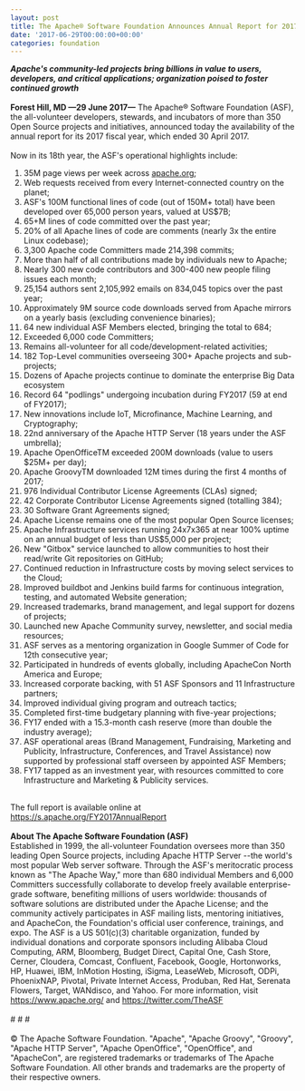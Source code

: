 ```yaml
---
layout: post
title: The Apache® Software Foundation Announces Annual Report for 2017 Fiscal Year
date: '2017-06-29T00:00:00+00:00'
categories: foundation
---
```

<div><strong><em>Apache's community-led projects bring billions in value to users, developers, and critical applications; organization poised to foster continued growth</em></strong></div> 
  <div><br /></div> 
  <div><strong>Forest Hill, MD —29 June 2017—</strong> The Apache® Software Foundation (ASF), the all-volunteer developers, stewards, and incubators of more than 350 Open Source projects and initiatives, announced today the availability of the annual report for its 2017 fiscal year, which ended 30 April 2017.&nbsp;</div> 
  <div><br /></div> 
  <div>Now in its 18th year, the ASF's operational highlights include:</div> 
  <div> 
    <ol> 
      <li>35M page views per week across <a href="http://apache.org/">apache.org</a>;</li> 
      <li>Web requests received from every Internet-connected country on the planet;</li> 
      <li>ASF's 100M functional lines of code (out of 150M+ total) have been developed over 65,000 person years, valued at US$7B;</li> 
      <li>65+M lines of code committed over the past year;</li> 
      <li>20% of all Apache lines of code are comments (nearly 3x the entire Linux codebase);</li> 
      <li>3,300 Apache code Committers made 214,398 commits;</li> 
      <li>More than half of all contributions made by individuals new to Apache;</li> 
      <li>Nearly 300 new code contributors and 300-400 new people filing issues each month;</li> 
      <li>25,154 authors sent 2,105,992 emails on 834,045 topics over the past year;</li> 
      <li>Approximately 9M source code downloads served from Apache mirrors on a yearly basis (excluding convenience binaries);</li> 
      <li>64 new individual ASF Members elected, bringing the total to 684;</li> 
      <li>Exceeded 6,000 code Committers;</li> 
      <li>Remains all-volunteer for all code/development-related activities;</li> 
      <li>182 Top-Level communities overseeing 300+ Apache projects and sub-projects;</li> 
      <li>Dozens of Apache projects continue to dominate the enterprise Big Data ecosystem</li> 
      <li>Record 64 &quot;podlings&quot; undergoing incubation during FY2017 (59 at end of FY2017);</li> 
      <li>New innovations include IoT, Microfinance, Machine Learning, and Cryptography;</li> 
      <li>22nd anniversary of the Apache HTTP Server (18 years under the ASF umbrella);</li> 
      <li>Apache OpenOfficeTM exceeded 200M downloads (value to users $25M+ per day);</li> 
      <li>Apache GroovyTM downloaded 12M times during the first 4 months of 2017;</li> 
      <li>976 Individual Contributor License Agreements (CLAs) signed;</li> 
      <li>42 Corporate Contributor License Agreements signed (totalling 384);</li> 
      <li>30 Software Grant Agreements signed;</li> 
      <li>Apache License remains one of the most popular Open Source licenses;</li> 
      <li>Apache Infrastructure services running 24x7x365 at near 100% uptime on an annual budget of less than US$5,000 per project;</li> 
      <li>New &quot;Gitbox&quot; service launched to allow communities to host their read/write Git repositories on GitHub;</li> 
      <li>Continued reduction in Infrastructure costs by moving select services to the Cloud;</li> 
      <li>Improved buildbot and Jenkins build farms for continuous integration, testing, and automated Website generation;</li> 
      <li>Increased trademarks, brand management, and legal support for dozens of projects;</li> 
      <li>Launched new Apache Community survey, newsletter, and social media resources;</li> 
      <li>ASF serves as a mentoring organization in Google Summer of Code for 12th consecutive year;</li> 
      <li>Participated in hundreds of events globally, including ApacheCon North America and Europe;</li> 
      <li>Increased corporate backing, with 51 ASF Sponsors and 11 Infrastructure partners;</li> 
      <li>Improved individual giving program and outreach tactics;</li> 
      <li>Completed first-time budgetary planning with five-year projections;</li> 
      <li>FY17 ended with a 15.3-month cash reserve (more than double the industry average);</li> 
      <li>ASF operational areas (Brand Management, Fundraising, Marketing and Publicity, Infrastructure, Conferences, and Travel Assistance) now supported by professional staff overseen by appointed ASF Members;</li> 
      <li>FY17 tapped as an investment year, with resources committed to core Infrastructure and Marketing &amp; Publicity services.</li> 
    </ol> 
  </div> 
  <div><br /></div> 
  <div>The full report is available online at <a href="https://s.apache.org/FY2017AnnualReport">https://s.apache.org/FY2017AnnualReport</a></div> 
  <div><br /></div> 
  <div><strong>About The Apache Software Foundation (ASF)</strong></div> 
  <div>Established in 1999, the all-volunteer Foundation oversees more than 350 leading Open Source projects, including Apache HTTP Server --the world's most popular Web server software. Through the ASF's meritocratic process known as &quot;The Apache Way,&quot; more than 680 individual Members and 6,000 Committers successfully collaborate to develop freely available enterprise-grade software, benefiting millions of users worldwide: thousands of software solutions are distributed under the Apache License; and the community actively participates in ASF mailing lists, mentoring initiatives, and ApacheCon, the Foundation's official user conference, trainings, and expo. The ASF is a US 501(c)(3) charitable organization, funded by individual donations and corporate sponsors including Alibaba Cloud Computing, ARM, Bloomberg, Budget Direct, Capital One, Cash Store, Cerner, Cloudera, Comcast, Confluent, Facebook, Google, Hortonworks, HP, Huawei, IBM, InMotion Hosting, iSigma, LeaseWeb, Microsoft, ODPi, PhoenixNAP, Pivotal, Private Internet Access, Produban, Red Hat, Serenata Flowers, Target, WANdisco, and Yahoo. For more information, visit <a href="https://www.apache.org/">https://www.apache.org/</a> and <a href="https://twitter.com/TheASF">https://twitter.com/TheASF</a></div> 
  <div><br /></div> 
  <div># # #</div> 
  <div><br /></div> 
  <div>© The Apache Software Foundation. &quot;Apache&quot;, &quot;Apache Groovy&quot;, &quot;Groovy&quot;, &quot;Apache HTTP Server&quot;, &quot;Apache OpenOffice&quot;, &quot;OpenOffice&quot;, and &quot;ApacheCon&quot;, are registered trademarks or trademarks of The Apache Software Foundation. All other brands and trademarks are the property of their respective owners.</div>
